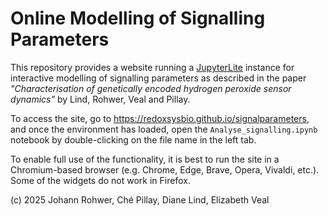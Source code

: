 # Online Modelling of Signalling Parameters

This repository provides a website running a [JupyterLite](https://jupyterlite.readthedocs.io/) instance 
for interactive modelling of signalling parameters as described in the paper
*"Characterisation of genetically encoded hydrogen peroxide sensor dynamics"* 
by Lind, Rohwer, Veal and Pillay.

To access the site, go to https://redoxsysbio.github.io/signalparameters, and once the environment has loaded,
open the `Analyse_signalling.ipynb` notebook by double-clicking on the file name in the left tab.

To enable full use of the functionality, it is best to run the site in a Chromium-based browser
(e.g. Chrome, Edge, Brave, Opera, Vivaldi, etc.). Some of the widgets do not work in Firefox.

(c) 2025 Johann Rohwer, Ché Pillay, Diane Lind, Elizabeth Veal
